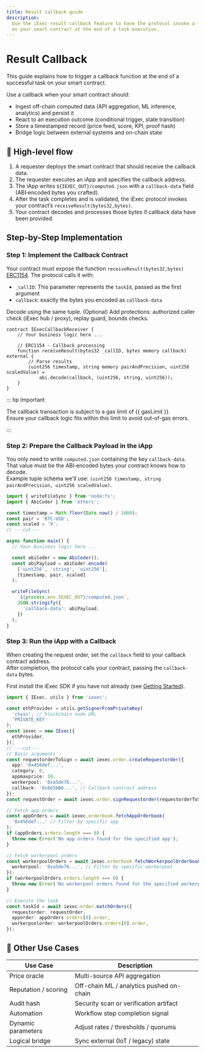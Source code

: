```yaml
---
title: Result callback guide
description:
  Use the iExec result callback feature to have the protocol invoke a function
  on your smart contract at the end of a task execution.
---
```


# Result Callback

This guide explains how to trigger a callback function at the end of a
successful task on your smart contract.

Use a callback when your smart contract should:

- Ingest off-chain computed data (API aggregation, ML inference, analytics) and
  persist it
- React to an execution outcome (conditional trigger, state transition)
- Store a timestamped record (price feed, score, KPI, proof hash)
- Bridge logic between external systems and on-chain state

## 🧩 High-level flow

1. A requester deploys the smart contract that should receive the callback data.
2. The requester executes an iApp and specifies the callback address.
3. The iApp writes `${IEXEC_OUT}/computed.json` with a `callback-data` field
   (ABI‑encoded bytes you crafted).
4. After the task completes and is validated, the iExec protocol invokes your
   contract’s `receiveResult(bytes32,bytes)`.
5. Your contract decodes and processes those bytes if callback data have been
   provided.

## Step-by-Step Implementation

### Step 1: Implement the Callback Contract

Your contract must expose the function `receiveResult(bytes32,bytes)`
[ERC1154](https://github.com/iExecBlockchainComputing/iexec-solidity/blob/master/contracts/ERC1154/IERC1154.sol).
The protocol calls it with:

- `_callID`: This parameter represents the `taskId`, passed as the first
  argument
- `callback`: exactly the bytes you encoded as `callback-data`

Decode using the same tuple. (Optional) Add protections: authorized caller check
(iExec hub / proxy), replay guard, bounds checks.

```solidity
contract IExecCallbackReceiver {
    // Your business logic here ...

    // ERC1154 - Callback processing
    function receiveResult(bytes32 _callID, bytes memory callback) external {
        // Parse results
        (uint256 timestamp, string memory pairAndPrecision, uint256 scaledValue) =
            abi.decode(callback, (uint256, string, uint256));
    }
}
```

::: tip Important

The callback transaction is subject to a gas limit of {{ gasLimit }}.  
Ensure your callback logic fits within this limit to avoid out-of-gas errors.

:::

### Step 2: Prepare the Callback Payload in the iApp

You only need to write `computed.json` containing the key `callback-data`.  
That value must be the ABI‑encoded bytes your contract knows how to decode.  
Example tuple schema we'll use:
`(uint256 timestamp, string pairAndPrecision, uint256 scaledValue)`.

```ts twoslash
import { writeFileSync } from 'node:fs';
import { AbiCoder } from 'ethers';

const timestamp = Math.floor(Date.now() / 1000);
const pair = 'BTC-USD';
const scaled = '9';
// ---cut---

async function main() {
  // Your business logic here ...

  const abiCoder = new AbiCoder();
  const abiPayload = abiCoder.encode(
    ['uint256', 'string', 'uint256'],
    [timestamp, pair, scaled]
  );

  writeFileSync(
    `${process.env.IEXEC_OUT}/computed.json`,
    JSON.stringify({
      'callback-data': abiPayload,
    })
  );
}
```

### Step 3: Run the iApp with a Callback

When creating the request order, set the `callback` field to your callback
contract address.  
After completion, the protocol calls your contract, passing the `callback-data`
bytes.

First install the iExec SDK if you have not already (see
[Getting Started](/guides/use-iapp/getting-started)).

```ts twoslash
import { IExec, utils } from 'iexec';

const ethProvider = utils.getSignerFromPrivateKey(
  'chain', // blockchain node URL
  'PRIVATE_KEY'
);
const iexec = new IExec({
  ethProvider,
});
// ---cut---
// Basic arguments
const requestorderToSign = await iexec.order.createRequestorder({
  app: '0x456def...',
  category: 0,
  appmaxprice: 10,
  workerpool: '0xa5de76...',
  callback: '0x8e5bB6...', // Callback contract address
});
const requestOrder = await iexec.order.signRequestorder(requestorderToSign);

// Fetch app orders
const appOrders = await iexec.orderbook.fetchAppOrderbook(
  '0x456def...' // Filter by specific app
);
if (appOrders.orders.length === 0) {
  throw new Error('No app orders found for the specified app');
}

// Fetch workerpool orders
const workerpoolOrders = await iexec.orderbook.fetchWorkerpoolOrderbook({
  workerpool: '0xa5de76...', // Filter by specific workerpool
});
if (workerpoolOrders.orders.length === 0) {
  throw new Error('No workerpool orders found for the specified workerpool');
}

// Execute the task
const taskId = await iexec.order.matchOrders({
  requestorder: requestOrder,
  apporder: appOrders.orders[0].order,
  workerpoolorder: workerpoolOrders.orders[0].order,
});
```

## 🔄 Other Use Cases

| Use Case             | Description                              |
| -------------------- | ---------------------------------------- |
| Price oracle         | Multi-source API aggregation             |
| Reputation / scoring | Off-chain ML / analytics pushed on-chain |
| Audit hash           | Security scan or verification artifact   |
| Automation           | Workflow step completion signal          |
| Dynamic parameters   | Adjust rates / thresholds / quorums      |
| Logical bridge       | Sync external (IoT / legacy) state       |

<script setup>
import { computed } from 'vue';
import useUserStore from '@/stores/useUser.store';
import { getChainById } from '@/utils/chain.utils';

// Get current chain info
const userStore = useUserStore();
const selectedChain = computed(() => userStore.getCurrentChainId());
const chainData = computed(() => getChainById(selectedChain.value));
const chainName = computed(() => chainData.value.chainName);

const gasLimit = computed(() => {
  const chainId = selectedChain.value;
  if (chainId === 42161) return '100,000'; // Arbitrum One
  if (chainId === 134) return '200,000'; // Bellecour
  return '100,000'; // default
});
</script>
